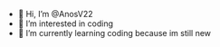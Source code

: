 - 👋 Hi, I’m @AnosV22
- 👀 I’m interested in coding
- 🌱 I’m currently learning coding because im still new

<!---
AnosV22/AnosV22 is a ✨ special ✨ repository because its `README.md` (this file) appears on your GitHub profile.
You can click the Preview link to take a look at your changes.
--->
